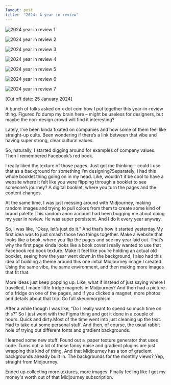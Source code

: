 ```yaml
---
layout: post
title:  "2024: A year in review"
---
```


![2024 year in review 1](/assets/img/2024_1.png)

![2024 year in review 2](/assets/img/2024_2.png)

![2024 year in review 3](/assets/img/2024_3.png)

![2024 year in review 4](/assets/img/2024_4.png)

![2024 year in review 5](/assets/img/2024_5.png)

![2024 year in review 6](/assets/img/2024_6.png)

![2024 year in review 7](/assets/img/2024_7.png)

[Cut off date: 25 January 2024]

A bunch of folks asked on x dot com how I put together this year-in-review thing. Figured I’d dump my brain here – might be useless for designers, but maybe the non-design crowd will find it interesting?

Lately, I’ve been kinda fixated on companies and how some of them feel like straight-up cults. Been wondering if there’s a link between that vibe and having super strong, clear cultural values.

So, naturally, I started digging around for examples of company values. Then I remembered Facebook’s red book.

I really liked the texture of those pages. Just got me thinking – could I use that as a background for something I’m designing?Separately, I had this whole booklet thing going on in my head. Like, wouldn’t it be cool to have a website where it felt like you were flipping through a booklet to see someone’s journey? A digital booklet, where you turn the pages and the content changes.

At the same time, I was just messing around with Midjourney, making random images and trying to pull colors from them to create some kind of brand palette.This random anon account had been bugging me about doing my year in review. He was super persistent. And I do it every year anyway.

So, I was like, “Okay, let’s just do it.” And that’s how it started yesterday.My first idea was to just smash those two things together. Make a website that looks like a book, where you flip the pages and see my year laid out. That’s why the first page kinda looks like a book cover.I really wanted to use that Facebook red book texture. Make it feel like you’re holding an actual old booklet, seeing how the year went down.In the background, I also had this idea of building a theme around this one initial Midjourney image I created. Using the same vibe, the same environment, and then making more images that fit that.

More ideas just keep popping up. Like, what if instead of just saying where I travelled, I made little fridge magnets in Midjourney? And then had a picture of a fridge on one of the pages, and if you clicked a magnet, more photos and details about that trip. Go full skeuomorphism.

After a while though I was like, “Do I really want to spend so much time on this?” So I just went with the Figma thing and got it done in a couple of hours. Quick and dirty.Most of the time went into just cleaning up the text. Had to take out some personal stuff. And then, of course, the usual rabbit hole of trying out different fonts and gradient backgrounds.

I learned some new stuff. Found out a  paper texture generator that uses code. Turns out, a lot of those fancy noise and gradient plugins are just wrapping this kind of thing. And that Midjourney has a ton of gradient backgrounds already built in. The backgrounds for the monthly views? Yep, straight from Midjourney.

Ended up collecting more textures, more images. Finally feeling like I got my money's worth out of that Midjourney subscription.
